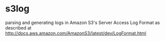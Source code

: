 # s3log
parsing and generating logs in Amazon S3's Server Access Log Format 
as described at http://docs.aws.amazon.com/AmazonS3/latest/dev/LogFormat.html